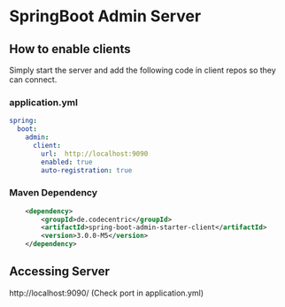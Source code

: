 # SpringBoot Admin Server

## How to enable clients
Simply start the server and add the following code in client repos so they can connect.

### application.yml
```yaml
spring:
  boot:
    admin:
      client:
        url:  http://localhost:9090
        enabled: true
        auto-registration: true
```

### Maven Dependency 

```xml
    <dependency>
        <groupId>de.codecentric</groupId>
        <artifactId>spring-boot-admin-starter-client</artifactId>
        <version>3.0.0-M5</version>
    </dependency>
```

## Accessing Server

http://localhost:9090/ (Check port in application.yml)
